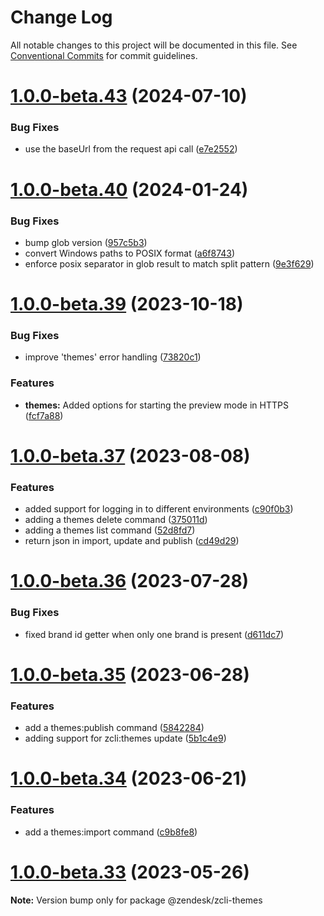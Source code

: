 # Change Log

All notable changes to this project will be documented in this file.
See [Conventional Commits](https://conventionalcommits.org) for commit guidelines.

# [1.0.0-beta.43](https://github.com/zendesk/zcli/compare/v1.0.0-beta.42...v1.0.0-beta.43) (2024-07-10)


### Bug Fixes

* use the baseUrl from the request api call ([e7e2552](https://github.com/zendesk/zcli/commit/e7e255282939fe18b087c6a94ae422ff5a6db7b5))





# [1.0.0-beta.40](https://github.com/zendesk/zcli/compare/v1.0.0-beta.39...v1.0.0-beta.40) (2024-01-24)


### Bug Fixes

* bump glob version ([957c5b3](https://github.com/zendesk/zcli/commit/957c5b3c3c78ed26155dd2f6d1162ad817740eda))
* convert Windows paths to POSIX format ([a6f8743](https://github.com/zendesk/zcli/commit/a6f87437036dfcbb1accd30c12eb664d5f7c3db0))
* enforce posix separator in glob result to match split pattern ([9e3f629](https://github.com/zendesk/zcli/commit/9e3f629e5ad9d9d9aab8292f49f4e7b52649e093))





# [1.0.0-beta.39](https://github.com/zendesk/zcli/compare/v1.0.0-beta.38...v1.0.0-beta.39) (2023-10-18)


### Bug Fixes

* improve 'themes' error handling ([73820c1](https://github.com/zendesk/zcli/commit/73820c1a596e0838ac39b0db441e0ab420a81683))


### Features

* **themes:** Added options for starting the preview mode in HTTPS ([fcf7a88](https://github.com/zendesk/zcli/commit/fcf7a8830b2343fe586c7bb3c749fa0ee28acc5b))





# [1.0.0-beta.37](https://github.com/zendesk/zcli/compare/v1.0.0-beta.36...v1.0.0-beta.37) (2023-08-08)


### Features

* added support for logging in to different environments ([c90f0b3](https://github.com/zendesk/zcli/commit/c90f0b3f51be8844bda7b5e6b2644282f80d1654))
* adding a themes delete command ([375011d](https://github.com/zendesk/zcli/commit/375011d6e8e9ee8ab7f61671241039b110fd30f9))
* adding a themes list command ([52d8fd7](https://github.com/zendesk/zcli/commit/52d8fd7f22383e5a5f91e3472191a97d9759c1a7))
* return json in import, update and publish ([cd49d29](https://github.com/zendesk/zcli/commit/cd49d29a47a48379269a17865dee2b78be5f6b69))





# [1.0.0-beta.36](https://github.com/zendesk/zcli/compare/v1.0.0-beta.35...v1.0.0-beta.36) (2023-07-28)


### Bug Fixes

* fixed brand id getter when only one brand is present ([d611dc7](https://github.com/zendesk/zcli/commit/d611dc74f4b4738e86056e983bdc31d3cbfb2ecb))





# [1.0.0-beta.35](https://github.com/zendesk/zcli/compare/v1.0.0-beta.34...v1.0.0-beta.35) (2023-06-28)


### Features

* add a themes:publish command ([5842284](https://github.com/zendesk/zcli/commit/5842284a131e096ae38c9f605b72c68fe3204b62))
* adding support for zcli:themes update ([5b1c4e9](https://github.com/zendesk/zcli/commit/5b1c4e97539e8b97bcb562e85955c0fd35b77b2d))





# [1.0.0-beta.34](https://github.com/zendesk/zcli/compare/v1.0.0-beta.32...v1.0.0-beta.34) (2023-06-21)


### Features

* add a themes:import command ([c9b8fe8](https://github.com/zendesk/zcli/commit/c9b8fe837b54d0ae754393fe477d5358cf574e6d))





# [1.0.0-beta.33](https://github.com/zendesk/zcli/compare/v1.0.0-beta.32...v1.0.0-beta.33) (2023-05-26)

**Note:** Version bump only for package @zendesk/zcli-themes
